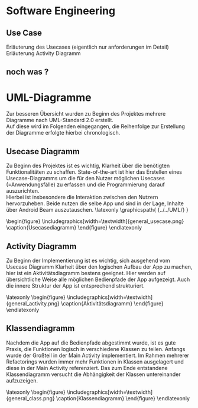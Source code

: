 # Software Engineering
## Use Case
Erläuterung des Usecases (eigentlich nur anforderungen im Detail)
Erläuterung Activity Diagramm

## noch was ?

# UML-Diagramme
Zur besseren Übersicht wurden zu Beginn des Projektes mehrere Diagramme nach UML-Standard 2.0 erstellt.  
Auf diese wird im Folgenden eingegangen, die Reihenfolge zur Erstellung der Diagramme erfolgte hierbei chronologisch. 


## Usecase Diagramm
Zu Beginn des Projektes ist es wichtig, Klarheit über die benötigten Funktionalitäten zu schaffen. State-of-the-art ist hier das Erstellen eines Usecase-Diagramms um die für den Nutzer möglichen Usecases (=Anwendungsfälle) zu erfassen und die Programmierung darauf auszurichten.  
Hierbei ist insbesondere die Interaktion zwischen den Nutzern hervorzuheben. Beide nutzen die selbe App und sind in der Lage, Inhalte über Android Beam auszutauschen.
\latexonly
\graphicspath{ {../../UML/} }

\begin{figure}
\includegraphics[width=\textwidth]{general_usecase.png}
\caption{Usecasediagramm}
\end{figure}
\endlatexonly


## Activity Diagramm
Zu Beginn der Implementierung ist es wichtig, sich ausgehend vom Usecase Diagramm Klarheit über den logischen Aufbau der App zu machen, hier ist ein Aktivitätsdiagramm bestens geeignet.
Hier werden auf übersichtliche Weise alle möglichen Bedienpfade der App aufgezeigt. Auch die innere Struktur der App ist entsprechend strukturiert.

\latexonly
\begin{figure}
\includegraphics[width=\textwidth]{general_activity.png}
\caption{Aktivitätsdiagramm}
\end{figure}
\endlatexonly

## Klassendiagramm
Nachdem die App auf die Bedienpfade abgestimmt wurde, ist es gute Praxis, die Funktionen logisch in verschiedene Klassen zu teilen. Anfangs wurde der Großteil in der Main Activity implementiert. Im Rahmen mehrerer Refactorings wurden immer mehr Funktionen in Klassen ausgelagert und diese in der Main Activity referenziert.
Das zum Ende entstandene Klassendiagramm versucht die Abhängigkeit der Klassen untereinander aufzuzeigen.

\latexonly
\begin{figure}
\includegraphics[width=\textwidth]{general_class.png}
\caption{Klassendiagramm}
\end{figure}
\endlatexonly
